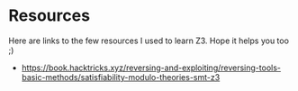 # Resources
Here are links to the few resources I used to learn Z3. Hope it helps you too ;)
- https://book.hacktricks.xyz/reversing-and-exploiting/reversing-tools-basic-methods/satisfiability-modulo-theories-smt-z3
